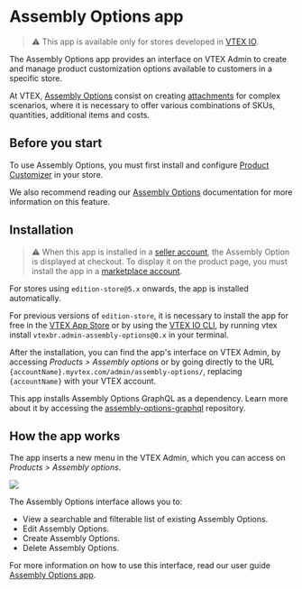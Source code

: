 # Assembly Options app

> ⚠ This app is available only for stores developed in [VTEX IO](https://vtex.com/br-pt/store-framework/).

The Assembly Options app provides an interface on VTEX Admin to create and manage product customization options available to customers in a specific store.

At VTEX, [Assembly Options](https://help.vtex.com/en/tutorial/assembly-options--5x5FhNr4f5RUGDEGWzV1nH) consist on creating [attachments](https://help.vtex.com/pt/tutorial/o-que-e-um-anexo--aGICk0RVbqKg6GYmQcWUm) for complex scenarios, where it is necessary to offer various combinations of SKUs, quantities, additional items and costs.


## Before you start

To use Assembly Options, you must first install and configure [Product Customizer](https://developers.vtex.com/vtex-developer-docs/docs/vtex-product-customizer) in your store.

We also recommend reading our [Assembly Options](https://help.vtex.com/en/tutorial/assembly-options--5x5FhNr4f5RUGDEGWzV1nH) documentation for more information on this feature.


## Installation

> ⚠ When this app is installed in a [seller account](https://help.vtex.com/en/tutorial/what-is-a-seller--5FkLvhZ3Few4CWWIuYOK2w), the Assembly Option is displayed at checkout. To display it on the product page, you must install the app in a [marketplace account](https://help.vtex.com/tutorial/what-is-a-marketplace--680lLJTnmEAmekcC0MIea8#).

For stores using `edition-store@5.x` onwards, the app is installed automatically.

For previous versions of `edition-store`, it is necessary to install the app for free in the [VTEX App Store](https://apps.vtex.com/) or by using the [VTEX IO CLI](https://developers.vtex.com/vtex-developer-docs/docs/vtex-io-documentation-vtex-io-cli-installation-and-command-reference), by running vtex install `vtexbr.admin-assembly-options@0.x` in your terminal.


After the installation, you can find the app's interface on VTEX Admin, by accessing *Products > Assembly options* or  by going directly to the URL `{accountName}.myvtex.com/admin/assembly-options/`, replacing `{accountName}` with your VTEX account.

This app installs Assembly Options GraphQL as a dependency. Learn more about it by accessing the [assembly-options-graphql](https://github.com/vtex/assembly-options-graphql) repository.


    
## How the app works

The app inserts a new menu in the VTEX Admin, which you can access on _Products > Assembly options_.

![](https://i.imgur.com/os1XQBi.png)

The Assembly Options interface allows you to:

- View a searchable and filterable list of existing Assembly Options.
- Edit Assembly Options.
- Create Assembly Options.
- Delete Assembly Options.

For more information on how to use this interface, read our user guide [Assembly Options app]().
